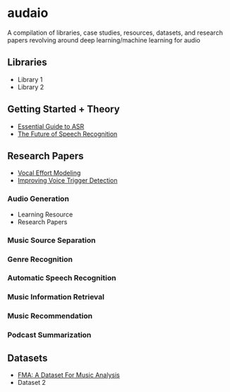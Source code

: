 # audaio
A compilation of libraries, case studies, resources, datasets, and research papers revolving around deep learning/machine learning for audio

## Libraries
- Library 1
- Library 2

## Getting Started + Theory
- [Essential Guide to ASR](https://developer.nvidia.com/blog/essential-guide-to-automatic-speech-recognition-technology/)
- [The Future of Speech Recognition](https://thegradient.pub/the-future-of-speech-recognition/)

## Research Papers
- [Vocal Effort Modeling](https://machinelearning.apple.com/research/vocal-effort-modeling)
- [Improving Voice Trigger Detection](https://machinelearning.apple.com/research/improving-voice-trigger)
### Audio Generation
* Learning Resource
* Research Papers
### Music Source Separation
### Genre Recognition
### Automatic Speech Recognition
### Music Information Retrieval
### Music Recommendation
### Podcast Summarization

## Datasets
- [FMA: A Dataset For Music Analysis](https://github.com/mdeff/fma)
- Dataset 2
